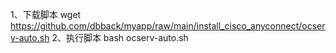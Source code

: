 
1、下载脚本
wget https://github.com/dbback/myapp/raw/main/install_cisco_anyconnect/ocserv-auto.sh
2、执行脚本
bash ocserv-auto.sh
